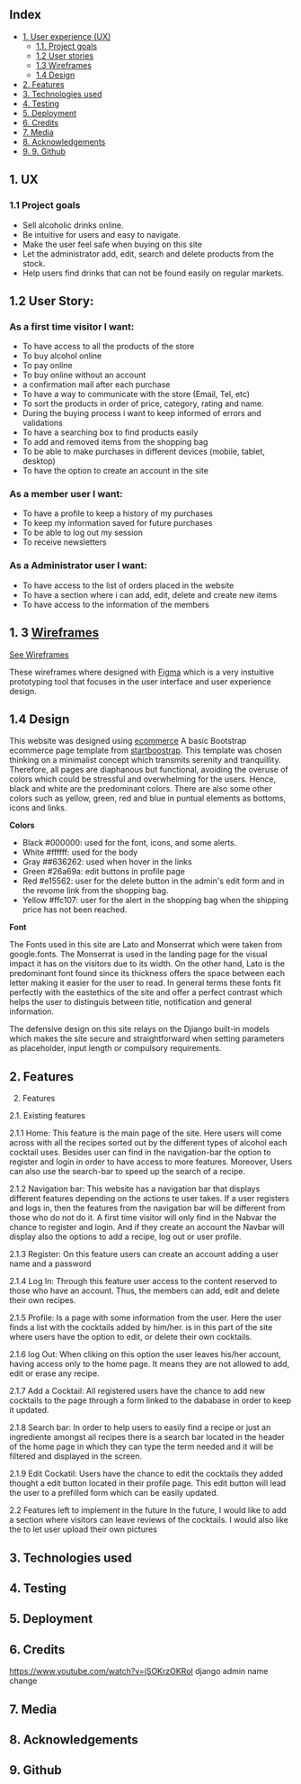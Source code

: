 ## Index 

- <a href="#ux">1. User experience (UX)</a>
  - <a href="#Project">1.1. Project goals</a>
  - <a href="#User-story">1.2 User stories</a>
  - <a href="#Wireframes">1.3 Wireframes</a>
  - <a href="#Design">1.4 Design</a>
- <a href="#Features">2. Features</a>
- <a href="#Technologies">3. Technologies used</a>
- <a href="#Testing">4. Testing</a>
- <a href="#Deployment">5. Deployment</a>
- <a href="#Credits">6. Credits</a>
- <a href="#Media">7. Media</a>
- <a href="#Acknowledgements">8. Acknowledgements</a>
- <a href="#Github">9. 9. Github</a>
<span id="ux"></span>
##  1. UX
<span id="Project"></span>
### 1.1 Project goals
- Sell alcoholic drinks online. 
- Be intuitive for users and easy to navigate.
- Make the user feel safe when buying on this site   
- Let the administrator add, edit, search and delete products from the stock.
- Help users find drinks that can not be found easily on regular markets.



## 1.2 User Story: 
<span id="User-story"></span>
### As a first time visitor I want:

- To have access to all the products of the store
- To buy alcohol online
- To pay online
- To buy online without an account
- a confirmation mail after each purchase
- To have a way to communicate with the store (Email, Tel, etc)  
- To sort the products in order of price, category, rating and name.
- During the buying process i want to keep informed of errors and validations
- To have a searching box to find products easily
- To add and removed items from the shopping bag
- To be able to make purchases in different devices (mobile, tablet, desktop)
- To have the option to create an account in the site


### As a member user I want: 

- To have a profile to keep a history of my purchases
- To keep my information saved for future purchases
- To be able to log out my session
- To receive newsletters 


### As a Administrator user I want: 
 - To have access to the list of orders placed in the website
 - To have a section where i can  add, edit, delete and create new items
 - To have access to the information of the members 





## 1. 3  [Wireframes ](/wireframes/MS4.png)
[See Wireframes ](/wireframes/MS4.png)
<span id="Wireframes"></span>

These wireframes where designed  with [Figma](https://www.figma.com/file/4KmzBdwzyrvZAVXoKUaZVM/MS4?node-id=0%3A1)
which is a very instuitive prototyping tool that focuses in the user interface and user experience design.

## 1.4 Design
<span id="Design"></span>
This website was designed using [ecommerce](https://startbootstrap.com/templates/ecommerce)
A basic Bootstrap ecommerce page template from [startboostrap](https://startbootstrap.com/).
This template was chosen thinking on a minimalist 
concept which transmits serenity and tranquillity. Therefore, all pages are diaphanous but functional, avoiding the overuse of colors which could be stressful  and overwhelming for the users.
Hence, black and  white are the predominant colors. There are also some other colors such as yellow, green, red and blue in puntual elements as bottoms, icons and links.

**Colors**
- Black #000000: used for the font, icons, and some alerts.
- White #ffffff: used for the body  
- Gray ##636262: used when hover in the links 
- Green #26a69a: edit buttons in profile page
- Red #e15562: user for the delete button in the admin's edit form and in the revome link from the shopping bag. 
- Yellow #ffc107: user for the alert in the shopping bag when the shipping price has not been reached.

**Font**

The Fonts used in this site are Lato and Monserrat which were taken from google.fonts. The Monserrat is used in the landing page for the visual impact it has on the visitors due to its width. On the other hand, Lato is the predominant font found since its thickness offers the space between each letter making it easier for the user to read. In general terms these fonts fit perfectly with the eastethics of the site and offer a perfect contrast which helps the user to distinguis between title, notification and general information.

The defensive design on this site relays on the Djiango built-in models which makes the site secure and straightforward when setting parameters as placeholder, input length or compulsory requirements. 





## 2. Features
<span id="Features"></span>

2. Features

2.1. Existing features

2.1.1 Home:
This feature is the main page of the site. Here users will come across with all the recipes sorted out by the different types of alcohol each cocktail uses. Besides user can find in the navigation-bar the option to register and login in order to have access to more features. Moreover, Users can also use the search-bar to speed up the search of a recipe.

2.1.2 Navigation bar:
This website has a navigation bar that displays different features depending on the actions te user takes. If a user registers and logs in, then the features from the navigation bar will be different from those who do not do it. A first time visitor will only find in the Nabvar the chance to register and login. And if they create an account the Navbar will display also the options to add a recipe, log out or user profile.

2.1.3 Register:
On this feature users can create an account adding a user name and a password

2.1.4 Log In:
Through this feature user access to the content reserved to those who have an account. Thus, the members can add, edit and delete their own recipes.

2.1.5 Profile:
Is a page with some information from the user. Here the user finds a list with the cocktails added by him/her. is in this part of the site where users have the option to edit, or delete their own cocktails.

2.1.6 log Out:
When cliking on this option the user leaves his/her account, having access only to the home page. It means they are not allowed to add, edit or erase any recipe.

2.1.7 Add a Cocktail:
All registered users have the chance to add new cocktails to the page through a form linked to the dababase in order to keep it updated.

2.1.8 Search bar:
In order to help users to easily find a recipe or just an ingrediente amongst all recipes there is a search bar located in the header of the home page in which they can type the term needed and it will be filtered and displayed in the screen.

2.1.9 Edit Cockatil:
Users have the chance to edit the cocktails they added thought a edit button located in their profile page. This edit button will lead the user to a prefilled form which can be easily updated.

2.2 Features left to implement in the future
In the future, I would like to add a section where visitors can leave reviews of the cocktails.
I would also like the to let user upload their own pictures
## 3. Technologies used
<span id="Technologies"></span>

## 4. Testing
<span id="Testing"></span>

## 5.  Deployment
<span id=" Deployment"></span>

##  6. Credits
<span id="Credits"></span>
https://www.youtube.com/watch?v=jSOKrzOKRoI
django admin name change 

## 7. Media
<span id="Media"></span>

## 8. Acknowledgements
<span id="Acknowledgements"></span>

## 9. Github
<span id="Github"></span>



